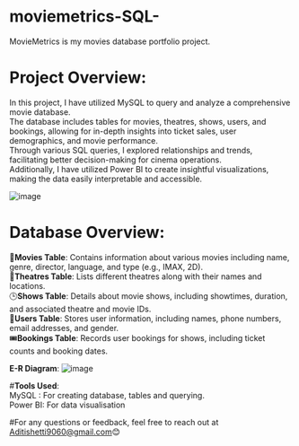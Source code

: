 # **moviemetrics-SQL**-

MovieMetrics is my movies database portfolio project.

# **Project Overview**:

In this project, I have utilized MySQL to query and analyze a comprehensive movie database.   
The database includes tables for movies, theatres, shows, users, and bookings, allowing for in-depth insights into ticket sales, user demographics, and movie performance.   
Through various SQL queries, I explored relationships and trends, facilitating better decision-making for cinema operations.  
Additionally, I have utilized Power BI to create insightful visualizations, making the data easily interpretable and accessible.  

![image](https://github.com/user-attachments/assets/cb67dfdd-600e-48e7-87a5-309c176208c5)


# **Database Overview**:
🎥**Movies Table**: Contains information about various movies including name, genre, director, language, and type (e.g., IMAX, 2D).  
📍**Theatres Table**: Lists different theatres along with their names and locations.  
🕒**Shows Table**: Details about movie shows, including showtimes, duration, and associated theatre and movie IDs.  
👤**Users Table**: Stores user information, including names, phone numbers, email addresses, and gender.  
🎟️**Bookings Table**: Records user bookings for shows, including ticket counts and booking dates.  

**E-R Diagram**: ![image](https://github.com/user-attachments/assets/00316bf9-4061-45aa-b9e7-0de14fb320ca)


#**Tools Used**:   
MySQL : For creating database, tables and querying.  
Power BI: For data visualisation  


#For any questions or feedback, feel free to reach out at Aditishetti9060@gmail.com😊


